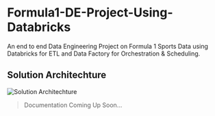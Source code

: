 # Formula1-DE-Project-Using-Databricks
An end to end Data Engineering Project on Formula 1 Sports Data using Databricks for ETL and Data Factory for Orchestration &amp; Scheduling.

## Solution Architechture
![Solution Architechture](https://drive.google.com/file/d/1ZGvVpaIXfS1ZTN_kyLEnUPUDRCPAJWJE/view?usp=drive_link)

> Documentation Coming Up Soon...

